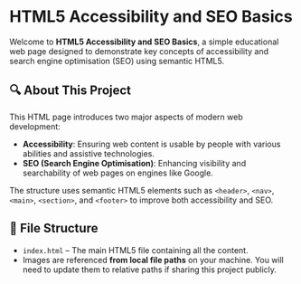 # HTML5 Accessibility and SEO Basics

Welcome to **HTML5 Accessibility and SEO Basics**, a simple educational web page designed to demonstrate key concepts of accessibility and search engine optimisation (SEO) using semantic HTML5.

## 🔍 About This Project

This HTML page introduces two major aspects of modern web development:

- **Accessibility**: Ensuring web content is usable by people with various abilities and assistive technologies.
- **SEO (Search Engine Optimisation)**: Enhancing visibility and searchability of web pages on engines like Google.

The structure uses semantic HTML5 elements such as `<header>`, `<nav>`, `<main>`, `<section>`, and `<footer>` to improve both accessibility and SEO.

## 📂 File Structure

- `index.html` – The main HTML5 file containing all the content.
- Images are referenced **from local file paths** on your machine. You will need to update them to relative paths if sharing this project publicly.

